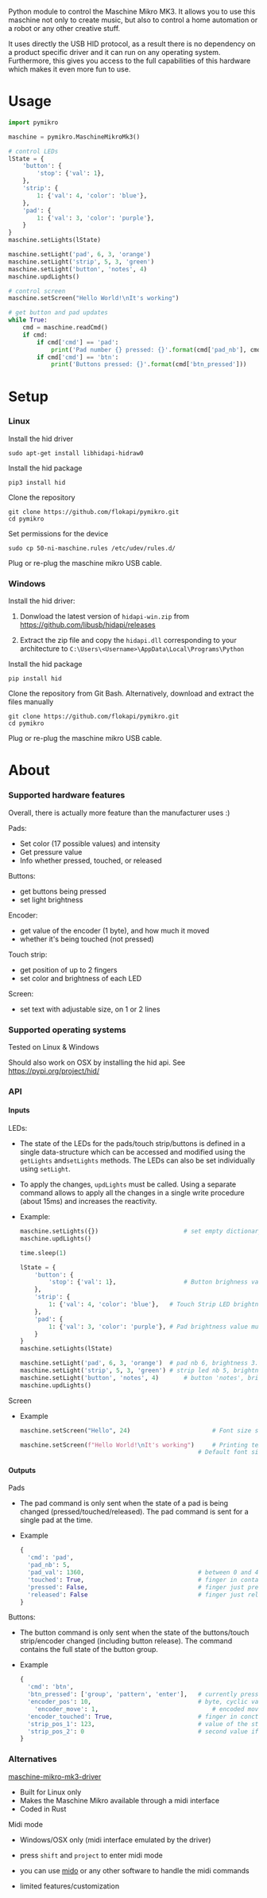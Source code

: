 Python module to control the Maschine Mikro MK3. It allows you to use this maschine not only to create music, but also to control a home automation or a robot or any other creative stuff.

It uses directly the USB HID protocol, as a result there is no dependency on a product specific driver and it can run on any operating system. Furthermore, this gives you access to the full capabilities of this hardware which makes it even more fun to use.



# Usage

```python
import pymikro

maschine = pymikro.MaschineMikroMk3()

# control LEDs
lState = {
    'button': {
        'stop': {'val': 1},
    },
    'strip': {
        1: {'val': 4, 'color': 'blue'},
    },
    'pad': {
        1: {'val': 3, 'color': 'purple'},
    }
}
maschine.setLights(lState)

maschine.setLight('pad', 6, 3, 'orange')
maschine.setLight('strip', 5, 3, 'green')
maschine.setLight('button', 'notes', 4)
maschine.updLights()

# control screen
maschine.setScreen("Hello World!\nIt's working")

# get button and pad updates
while True:
    cmd = maschine.readCmd()
    if cmd:
        if cmd['cmd'] == 'pad':
            print('Pad number {} pressed: {}'.format(cmd['pad_nb'], cmd['pad_val']))
        if cmd['cmd'] == 'btn':
            print('Buttons pressed: {}'.format(cmd['btn_pressed']))
```





# Setup

### Linux

Install the hid driver

```
sudo apt-get install libhidapi-hidraw0
```



Install the hid package

```
pip3 install hid
```



Clone the repository

```
git clone https://github.com/flokapi/pymikro.git
cd pymikro
```



Set permissions for the device

```
sudo cp 50-ni-maschine.rules /etc/udev/rules.d/
```



Plug or re-plug the maschine mikro USB cable.



### Windows

Install the hid driver:

1. Donwload the latest version of `hidapi-win.zip` from https://github.com/libusb/hidapi/releases

2. Extract the zip file and copy the `hidapi.dll` corresponding to your architecture to `C:\Users\<Username>\AppData\Local\Programs\Python`



Install the hid package

```
pip install hid
```



Clone the repository from Git Bash. Alternatively, download and extract the files manually

```
git clone https://github.com/flokapi/pymikro.git
cd pymikro
```



Plug or re-plug the maschine mikro USB cable.



# About

### Supported hardware features

Overall, there is actually more feature than the manufacturer uses :)



Pads:

- Set color (17 possible values) and intensity
- Get pressure value
- Info whether pressed, touched, or released

Buttons:

- get buttons being pressed
- set light brightness

Encoder:

- get value of the encoder (1 byte), and how much it moved
- whether it's being touched (not pressed)

Touch strip:

- get position of up to 2 fingers
- set color and brightness of each LED

Screen:

- set text with adjustable size, on 1 or 2 lines



### Supported operating systems

Tested on Linux &  Windows

Should also work on OSX by installing the hid api. See https://pypi.org/project/hid/



### API

#### Inputs

LEDs:

- The state of the LEDs for the pads/touch strip/buttons is defined in a single data-structure which can be accessed and modified using the  `getLights`  and`setLights` methods. The LEDs can also be set individually using `setLight`.

- To apply the changes, `updLights` must be called. Using a separate command allows to apply all the changes in a single write procedure (about 15ms) and increases the reactivity.

- Example:

  ```python
  maschine.setLights({})						# set empty dictionary to disable all LEDs
  maschine.updLights()
  
  time.sleep(1)
  
  lState = {
      'button': {
          'stop': {'val': 1},					# Button brighness value must be between 0 
      },
      'strip': {
          1: {'val': 4, 'color': 'blue'}, 	# Touch Strip LED brightness value must be between 0 and 3
      },
      'pad': {
          1: {'val': 3, 'color': 'purple'},	# Pad brightness value must be between 0 and 3
      }
  }
  maschine.setLights(lState)
  
  maschine.setLight('pad', 6, 3, 'orange')	# pad nb 6, brightness 3. 
  maschine.setLight('strip', 5, 3, 'green')	# strip led nb 5, brightness 3.
  maschine.setLight('button', 'notes', 4)		# button 'notes', brightness 4.
  maschine.updLights()
  ```

  

Screen

- Example

  ```python
  maschine.setScreen("Hello", 24)						# Font size set to 24
  
  maschine.setScreen(f"Hello World!\nIt's working") 	# Printing text on both lines with '\n'. 
  													# Default font size is 14
  ```



#### Outputs

Pads

- The pad command is only sent when the state of a pad is being changed (pressed/touched/released). The pad command is sent for a single pad at the time.

- Example

  ```python
  {
  	'cmd': 'pad', 
  	'pad_nb': 5, 
  	'pad_val': 1360, 								# between 0 and 4095
  	'touched': True, 								# finger in contact with the pad
  	'pressed': False, 								# finger just pressed the pad (not 100% reliable)
  	'released': False								# finger just released the pad (not 100% reliable)
  }
  ```

  

Buttons:

- The button command is only sent when the state of the buttons/touch strip/encoder changed (including button release). The command contains the full state of the button group.

- Example

  ```python
  {
  	'cmd': 'btn', 
  	'btn_pressed': ['group', 'pattern', 'enter'], 	# currently pressed buttons
  	'encoder_pos': 10,								# byte, cyclic value between 0 and 15
      'encoder_move': 1, 								# encoded moved to the right (+1) or left (-1)
  	'encoder_touched': True,						# finger in conctac with the encoder
  	'strip_pos_1': 123, 							# value of the strip if one finger touching
  	'strip_pos_2': 0								# second value if another finger is on the strip
  }
  ```

  

### Alternatives

[maschine-mikro-mk3-driver](https://github.com/r00tman/maschine-mikro-mk3-driver)

- Built for Linux only
- Makes the Maschine Mikro available through a midi interface
- Coded in Rust



Midi mode

- Windows/OSX only (midi interface emulated by the driver)

- press `shift` and `project` to enter midi mode
- you can use [mido](https://pypi.org/project/mido/ ) or any other software to handle the midi commands
- limited features/customization
